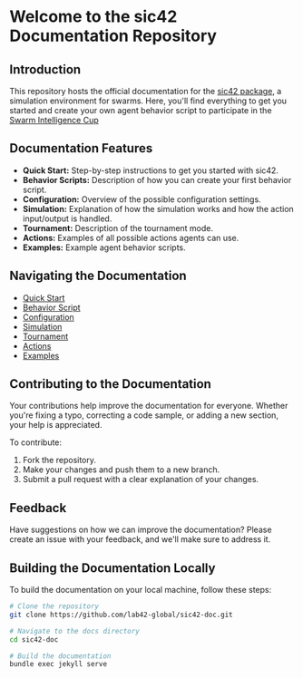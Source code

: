 # Welcome to the sic42 Documentation Repository

## Introduction

This repository hosts the official documentation for the [sic42 package](https://github.com/lab42-global/sic42), a simulation environment for swarms. Here, you'll find everything to get you started and create
your own agent behavior script to participate in the [Swarm Intelligence Cup](https://lab42.global/sic/)

## Documentation Features

- **Quick Start:** Step-by-step instructions to get you started with sic42.
- **Behavior Scripts:** Description of how you can create your first behavior script.
- **Configuration:** Overview of the possible configuration settings.
- **Simulation:** Explanation of how the simulation works and how the action input/output is handled.
- **Tournament:** Description of the tournament mode.
- **Actions:** Examples of all possible actions agents can use.
- **Examples:** Example agent behavior scripts.

## Navigating the Documentation

- [Quick Start](https://sic.lab42.global/quick-start/)
- [Behavior Script](https://sic.lab42.global/behavior-script/)
- [Configuration](https://sic.lab42.global/configuration/)
- [Simulation](https://sic.lab42.global/simulation/)
- [Tournament](https://sic.lab42.global/tournament/)
- [Actions](https://sic.lab42.global/actions/)
- [Examples](https://sic.lab42.global/examples/)

## Contributing to the Documentation

Your contributions help improve the documentation for everyone. Whether you're fixing a typo, correcting a code sample, or adding a new section, your help is appreciated.

To contribute:

1. Fork the repository.
2. Make your changes and push them to a new branch.
3. Submit a pull request with a clear explanation of your changes.

## Feedback

Have suggestions on how we can improve the documentation? Please create an issue with your feedback, and we'll make sure to address it.

## Building the Documentation Locally

To build the documentation on your local machine, follow these steps:

```bash
# Clone the repository
git clone https://github.com/lab42-global/sic42-doc.git

# Navigate to the docs directory
cd sic42-doc

# Build the documentation
bundle exec jekyll serve
```
